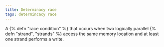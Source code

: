 ```yaml
---
title: Determinacy race
tags: determincacy race
---
```

A {% defn "race condition" %} that occurs when two
logically parallel {% defn "strand", "strands" %} access the same
memory location and at least one strand
performs a write.